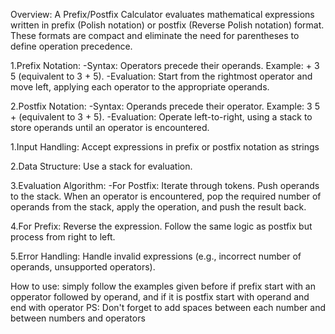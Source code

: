 Overview:
A Prefix/Postfix Calculator evaluates mathematical expressions written in prefix (Polish notation)
or postfix (Reverse Polish notation) format. 
These formats are compact and eliminate the need for parentheses to define operation precedence.

1.Prefix Notation:
-Syntax: Operators precede their operands.
Example: + 3 5 (equivalent to 3 + 5).
-Evaluation: Start from the rightmost operator and move left,
applying each operator to the appropriate operands.

2.Postfix Notation:
-Syntax: Operands precede their operator.
Example: 3 5 + (equivalent to 3 + 5).
-Evaluation: Operate left-to-right,
using a stack to store operands until an operator is encountered.

1.Input Handling:
Accept expressions in prefix or postfix notation as strings

2.Data Structure:
Use a stack for evaluation.

3.Evaluation Algorithm:
-For Postfix:
Iterate through tokens.
Push operands to the stack.
When an operator is encountered, pop the required number of operands from the stack, apply the operation, and push the result back.

4.For Prefix:
Reverse the expression.
Follow the same logic as postfix but process from right to left.

5.Error Handling:
Handle invalid expressions (e.g., incorrect number of operands, unsupported operators).

How to use:
simply follow the examples given before
if prefix start with an opperator followed by operand, and if it is postfix start with operand and end with operator
PS: Don't forget to add spaces between each number and between numbers and operators
